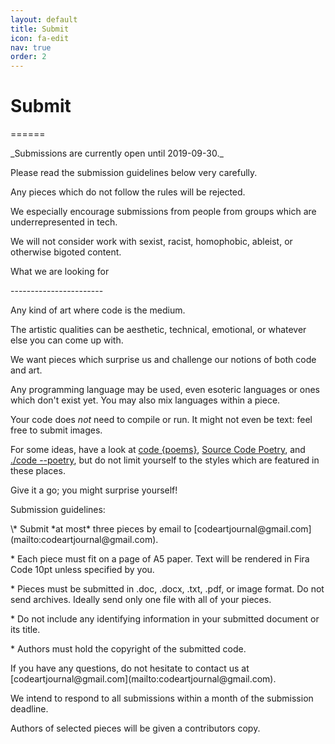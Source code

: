 ```yaml
---
layout: default
title: Submit
icon: fa-edit
nav: true
order: 2
---
```


Submit
======
<p>======</p>

<p></p>
_Submissions are currently open until 2019-09-30._

Please read the submission guidelines below very carefully.

Any pieces which do not follow the rules will be rejected.

We especially encourage submissions from people from groups which are underrepresented in tech.

We will not consider work with sexist, racist, homophobic, ableist, or otherwise bigoted content.
<p></p>
What we are looking for
<p>-----------------------</p>
<p></p>
Any kind of <span class="has-text-info">art</span> where <span class="has-text-primary">code</span> is the medium.

The artistic qualities can be aesthetic, technical, emotional, or whatever else you can come up with.

We want pieces which surprise us and challenge our notions of both <span class="has-text-primary">code</span> and <span class="has-text-info">art</span>.

Any programming language may be used, even esoteric languages or ones which don't exist yet. You may also mix languages within a piece.

Your <span class="has-text-primary">code</span> does *not* need to compile or run. It might not even be text: feel free to submit images.

For some ideas, have a look at [code {poems}](http://code-poems.com), [Source Code Poetry](https://www.sourcecodepoetry.com/), and [./code --poetry](http://code-poetry.com/), but do not limit yourself to the styles which are featured in these places.

Give it a go; you might surprise yourself!

<p></p>
Submission guidelines:
<p></p>
\* Submit *at most* three pieces by email to [codeartjournal@gmail.com](mailto:codeartjournal@gmail.com).

\* Each piece must fit on a page of A5 paper. Text will be rendered in Fira Code 10pt unless specified by you.

\* Pieces must be submitted in .doc, .docx, .txt, .pdf, or image format. Do not send archives. Ideally send only one file with all of your pieces.

\* Do not include any identifying information in your submitted document or its title.

\* Authors must hold the copyright of the submitted <span class="has-text-primary">code</span>.
<p></p>
If you have any questions, do not hesitate to contact us at [codeartjournal@gmail.com](mailto:codeartjournal@gmail.com).

We intend to respond to all submissions within a month of the submission deadline.

Authors of selected pieces will be given a contributors copy.